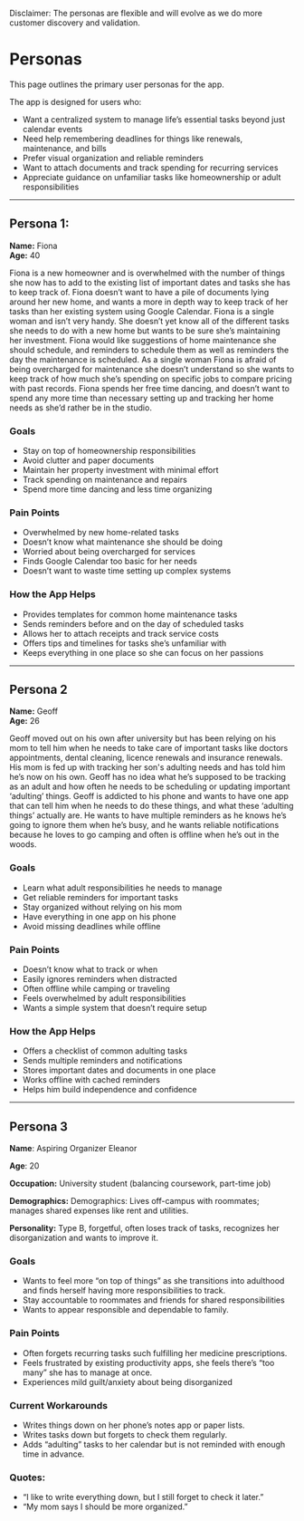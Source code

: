 Disclaimer: The personas are flexible and will evolve as we do more customer discovery and validation.

# Personas

This page outlines the primary user personas for the app.

The app is designed for users who:
- Want a centralized system to manage life’s essential tasks beyond just calendar events  
- Need help remembering deadlines for things like renewals, maintenance, and bills  
- Prefer visual organization and reliable reminders  
- Want to attach documents and track spending for recurring services  
- Appreciate guidance on unfamiliar tasks like homeownership or adult responsibilities  

---

## Persona 1: 

**Name:** Fiona  
**Age:** 40  

Fiona is a new homeowner and is overwhelmed with the number of things she now has to add to the existing list of important dates and tasks she has to keep track of. Fiona doesn’t want to have a pile of documents lying around her new home, and wants a more in depth way to keep track of her tasks than her existing system using Google Calendar. Fiona is a single woman and isn’t very handy. She doesn’t yet know all of the different tasks she needs to do with a new home but wants to be sure she’s maintaining her investment. Fiona would like suggestions of home maintenance she should schedule, and reminders to schedule them as well as reminders the day the maintenance is scheduled. As a single woman Fiona is afraid of being overcharged for maintenance she doesn’t understand so she wants to keep track of how much she’s spending on specific jobs to compare pricing with past records. Fiona spends her free time dancing, and doesn’t want to spend any more time than necessary setting up and tracking her home needs as she’d rather be in the studio. 

### Goals
- Stay on top of homeownership responsibilities  
- Avoid clutter and paper documents  
- Maintain her property investment with minimal effort  
- Track spending on maintenance and repairs  
- Spend more time dancing and less time organizing  

### Pain Points
- Overwhelmed by new home-related tasks  
- Doesn’t know what maintenance she should be doing  
- Worried about being overcharged for services  
- Finds Google Calendar too basic for her needs  
- Doesn’t want to waste time setting up complex systems  

### How the App Helps 
- Provides templates for common home maintenance tasks  
- Sends reminders before and on the day of scheduled tasks  
- Allows her to attach receipts and track service costs  
- Offers tips and timelines for tasks she’s unfamiliar with  
- Keeps everything in one place so she can focus on her passions  

---

## Persona 2

**Name:** Geoff  
**Age:** 26  

Geoff moved out on his own after university but has been relying on his mom to tell him when he needs to take care of important tasks like doctors appointments, dental cleaning, licence renewals and insurance renewals. His mom is fed up with tracking her son's adulting needs and has told him he’s now on his own. Geoff has no idea what he’s supposed to be tracking as an adult and how often he needs to be scheduling or updating important ‘adulting’ things. Geoff is addicted to his phone and wants to have one app that can tell him when he needs to do these things, and what these ‘adulting things’ actually are. He wants to have multiple reminders as he knows he’s going to ignore them when he’s busy, and he wants reliable notifications because he loves to go camping and often is offline when he’s out in the woods. 

### Goals
- Learn what adult responsibilities he needs to manage  
- Get reliable reminders for important tasks  
- Stay organized without relying on his mom  
- Have everything in one app on his phone  
- Avoid missing deadlines while offline  

### Pain Points
- Doesn’t know what to track or when  
- Easily ignores reminders when distracted  
- Often offline while camping or traveling  
- Feels overwhelmed by adult responsibilities  
- Wants a simple system that doesn’t require setup  

### How the App Helps 
- Offers a checklist of common adulting tasks  
- Sends multiple reminders and notifications  
- Stores important dates and documents in one place  
- Works offline with cached reminders  
- Helps him build independence and confidence

---

## Persona 3
**Name**: Aspiring Organizer Eleanor

**Age**: 20

**Occupation:** University student (balancing coursework, part-time job)

**Demographics:** Demographics: Lives off-campus with roommates; manages shared expenses like rent and utilities.

**Personality:** Type B, forgetful, often loses track of tasks, recognizes her disorganization and wants to improve it.


### Goals
- Wants to feel more “on top of things” as she transitions into adulthood and finds herself having more responsibilities to track.
- Stay accountable to roommates and friends for shared responsibilities
- Wants to appear responsible and dependable to family.

### Pain Points
- Often forgets recurring tasks such fulfilling her medicine prescriptions.
- Feels frustrated by existing productivity apps, she feels there’s “too many” she has to manage at once.
- Experiences mild guilt/anxiety about being disorganized

### Current Workarounds
- Writes things down on her phone’s notes app or paper lists.
- Writes tasks down but forgets to check them regularly.
- Adds “adulting” tasks to her calendar but is not reminded with enough time in advance.

### Quotes: 
- “I like to write everything down, but I still forget to check it later.”
- “My mom says I should be more organized.”

